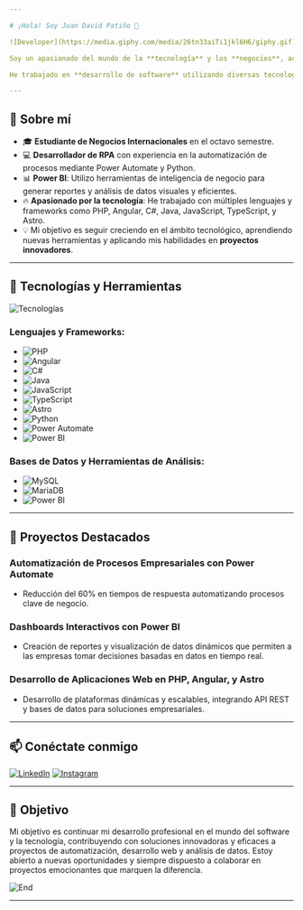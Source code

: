 ```yaml
---

# ¡Hola! Soy Juan David Patiño 👋

![Developer](https://media.giphy.com/media/26tn33aiTi1jkl6H6/giphy.gif)

Soy un apasionado del mundo de la **tecnología** y los **negocios**, actualmente cursando el octavo semestre de **Negocios Internacionales**. Además, estoy estudiando **Tecnología en Análisis y Desarrollo de Software** y tengo un año de experiencia en desarrollo **RPA** (Automatización de Procesos Robóticos), utilizando tecnologías como **Power Automate**, **Python** y **Power BI**.

He trabajado en **desarrollo de software** utilizando diversas tecnologías como **PHP, Angular, C#, Java, JavaScript, TypeScript,** y **Astro**, aplicando mis conocimientos en una amplia gama de proyectos.

---
```


## 🚀 Sobre mí

- 🎓 **Estudiante de Negocios Internacionales** en el octavo semestre.
- 💻 **Desarrollador de RPA** con experiencia en la automatización de procesos mediante Power Automate y Python.
- 📊 **Power BI**: Utilizo herramientas de inteligencia de negocio para generar reportes y análisis de datos visuales y eficientes.
- 🔥 **Apasionado por la tecnología**: He trabajado con múltiples lenguajes y frameworks como PHP, Angular, C#, Java, JavaScript, TypeScript, y Astro.
- 💡 Mi objetivo es seguir creciendo en el ámbito tecnológico, aprendiendo nuevas herramientas y aplicando mis habilidades en **proyectos innovadores**.

---

## 🔧 Tecnologías y Herramientas

![Tecnologías](https://media.giphy.com/media/jTNG3RF6EwbkpD4LZx/giphy.gif)

### Lenguajes y Frameworks:

- ![PHP](https://img.shields.io/badge/php-%23777BB4.svg?style=for-the-badge&logo=php&logoColor=white)
- ![Angular](https://img.shields.io/badge/angular-%23E23237.svg?style=for-the-badge&logo=angular&logoColor=white)
- ![C#](https://img.shields.io/badge/c%23-%23239120.svg?style=for-the-badge&logo=csharp&logoColor=white)
- ![Java](https://img.shields.io/badge/java-%23ED8B00.svg?style=for-the-badge&logo=java&logoColor=white)
- ![JavaScript](https://img.shields.io/badge/javascript-%23323330.svg?style=for-the-badge&logo=javascript&logoColor=%23F7DF1E)
- ![TypeScript](https://img.shields.io/badge/typescript-%23007ACC.svg?style=for-the-badge&logo=typescript&logoColor=white)
- ![Astro](https://img.shields.io/badge/astro-%23FF5D01.svg?style=for-the-badge&logo=astro&logoColor=white)
- ![Python](https://img.shields.io/badge/python-3670A0?style=for-the-badge&logo=python&logoColor=ffdd54)
- ![Power Automate](https://img.shields.io/badge/Power%20Automate-0066CC?style=for-the-badge&logo=microsoft-power-automate&logoColor=white)
- ![Power BI](https://img.shields.io/badge/Power%20BI-F2C811?style=for-the-badge&logo=power-bi&logoColor=black)

### Bases de Datos y Herramientas de Análisis:
- ![MySQL](https://img.shields.io/badge/mysql-%2300000f.svg?style=for-the-badge&logo=mysql&logoColor=white)
- ![MariaDB](https://img.shields.io/badge/MariaDB-003545?style=for-the-badge&logo=mariadb&logoColor=white)
- ![Power BI](https://upload.wikimedia.org/wikipedia/commons/thumb/c/cf/New_Power_BI_Logo.svg/630px-New_Power_BI_Logo.svg.png)

---

## 🌟 Proyectos Destacados

### Automatización de Procesos Empresariales con Power Automate
- Reducción del 60% en tiempos de respuesta automatizando procesos clave de negocio.

### Dashboards Interactivos con Power BI
- Creación de reportes y visualización de datos dinámicos que permiten a las empresas tomar decisiones basadas en datos en tiempo real.

### Desarrollo de Aplicaciones Web en PHP, Angular, y Astro
- Desarrollo de plataformas dinámicas y escalables, integrando API REST y bases de datos para soluciones empresariales.

---

## 📫 Conéctate conmigo

[![LinkedIn](https://img.shields.io/badge/LinkedIn-%230077B5.svg?style=for-the-badge&logo=linkedin&logoColor=white)](https://www.linkedin.com/in/juan-david-pati%C3%B1o-medina-846b82292/) 
[![Instagram](https://img.shields.io/badge/Instagram-%23E4405F.svg?style=for-the-badge&logo=Instagram&logoColor=white)](https://www.instagram.com/juanda227_/)

---

## 🎯 Objetivo

Mi objetivo es continuar mi desarrollo profesional en el mundo del software y la tecnología, contribuyendo con soluciones innovadoras y eficaces a proyectos de automatización, desarrollo web y análisis de datos. Estoy abierto a nuevas oportunidades y siempre dispuesto a colaborar en proyectos emocionantes que marquen la diferencia.

![End](https://static.wixstatic.com/media/9c808c_32d2e8877a334b3593c7120840168131~mv2.gif)

---
